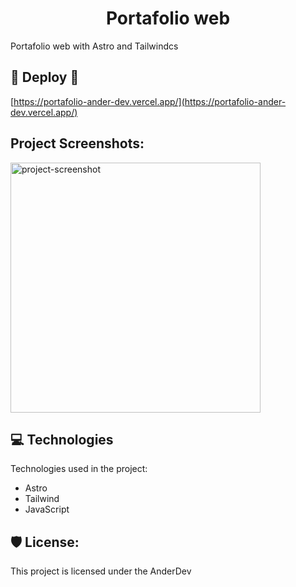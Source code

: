 <h1 align="center" id="title">Portafolio web</h1>

<p id="description">Portafolio web with Astro and Tailwindcs</p>

<h2>🚀 Deploy 🚀</h2>

[https://portafolio-ander-dev.vercel.app/](https://portafolio-ander-dev.vercel.app/)

<h2>Project Screenshots:</h2>

<img src="https://astro.build/assets/press/astro-logo-light-gradient.svg" alt="project-screenshot" width="400" height="400/">

  
  
<h2>💻 Technologies </h2>

Technologies used in the project:

*   Astro
*   Tailwind
*   JavaScript

<h2>🛡️ License:</h2>

This project is licensed under the AnderDev
